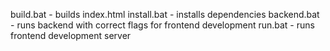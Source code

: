 build.bat - builds index.html
install.bat - installs dependencies
backend.bat - runs backend with correct flags for frontend development
run.bat - runs frontend development server
